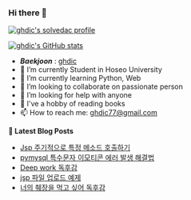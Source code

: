 ### Hi there 👋

[![ghdic's solvedac profile](http://mazassumnida.wtf/api/v2/generate_badge?boj=ghdic)](https://solved.ac/profile/ghdic)

[![ghdic's GitHub stats](https://github-readme-stats.vercel.app/api?username=ghdic&show_icons=true&theme=onedark)](https://github.com/ghdic/github-readme-stats)
- __*Baekjoon*__ : [ghdic](http://icpc.me/ghdic)
- 🔭 I’m currently Student in Hoseo University
- 🌱 I’m currently learning Python, Web
- 👯 I’m looking to collaborate on passionate person 
- 🤔 I’m looking for help with anyone
- 💬 I've a hobby of reading books
- 📫 How to reach me: ghdic77@gmail.com


**📕 Latest Blog Posts**
<!-- BLOG-POST-LIST:START -->
- [Jsp 주기적으로 특정 메소드 호출하기](https://marinelifeirony.tistory.com/123)
- [pymysql 특수문자 이모티콘 에러 발생 해결법](https://marinelifeirony.tistory.com/122)
- [Deep work 독후감](https://marinelifeirony.tistory.com/121)
- [jsp 파일 업로드 예제](https://marinelifeirony.tistory.com/120)
- [너의 췌장을 먹고 싶어 독후감](https://marinelifeirony.tistory.com/119)
<!-- BLOG-POST-LIST:END -->